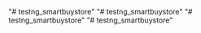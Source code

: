 "# testng_smartbuystore" 
"# testng_smartbuystore" 
"# testng_smartbuystore" 
"# testng_smartbuystore" 
